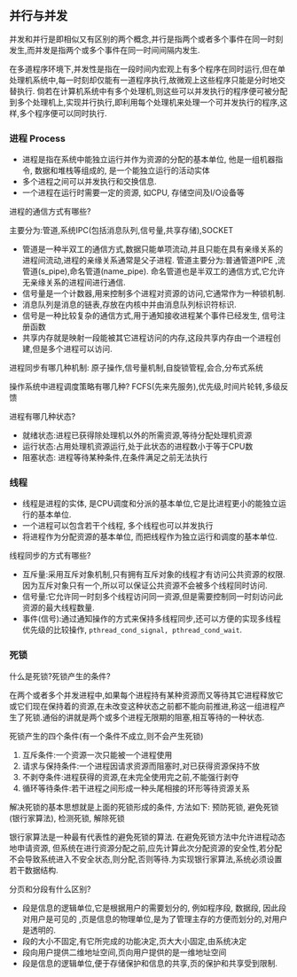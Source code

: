 ## 并行与并发
并发和并行是即相似又有区别的两个概念,并行是指两个或者多个事件在同一时刻发生,而并发是指两个或多个事件在同一时间间隔内发生.

在多道程序环境下,并发性是指在一段时间内宏观上有多个程序在同时运行,但在单处理机系统中,每一时刻却仅能有一道程序执行,故微观上这些程序只能是分时地交替执行.
倘若在计算机系统中有多个处理机,则这些可以并发执行的程序便可被分配到多个处理机上,实现并行执行,即利用每个处理机来处理一个可并发执行的程序,这样,多个程序便可以同时执行.

### 进程 Process
- 进程是指在系统中能独立运行并作为资源的分配的基本单位, 他是一组机器指令, 数据和堆栈等组成的, 是一个能独立运行的活动实体
- 多个进程之间可以并发执行和交换信息.
- 一个进程在运行时需要一定的资源, 如CPU, 存储空间及I/O设备等

进程的通信方式有哪些?

主要分为:管道,系统IPC(包括消息队列,信号量,共享存储),SOCKET

- 管道是一种半双工的通信方式,数据只能单项流动,并且只能在具有亲缘关系的进程间流动,进程的亲缘关系通常是父子进程.
	管道主要分为:普通管道PIPE ,流管道(s_pipe),命名管道(name_pipe).
	命名管道也是半双工的通信方式,它允许无亲缘关系的进程间进行通信.
- 信号量是一个计数器,用来控制多个进程对资源的访问,它通常作为一种锁机制.
- 消息队列是消息的链表,存放在内核中并由消息队列标识符标识.
- 信号是一种比较复杂的通信方式,用于通知接收进程某个事件已经发生, 信号注册函数
- 共享内存就是映射一段能被其它进程访问的内存,这段共享内存由一个进程创建,但是多个进程可以访问.

进程同步有哪几种机制: 原子操作,信号量机制,自旋锁管程,会合,分布式系统

操作系统中进程调度策略有哪几种? FCFS(先来先服务),优先级,时间片轮转,多级反馈

进程有哪几种状态?

- 就绪状态:进程已获得除处理机以外的所需资源,等待分配处理机资源
- 运行状态:占用处理机资源运行,处于此状态的进程数小于等于CPU数
- 阻塞状态: 进程等待某种条件,在条件满足之前无法执行

### 线程
- 线程是进程的实体, 是CPU调度和分派的基本单位,它是比进程更小的能独立运行的基本单位.
- 一个进程可以包含若干个线程, 多个线程也可以并发执行
- 将进程作为分配资源的基本单位, 而把线程作为独立运行和调度的基本单位.

线程同步的方式有哪些?

- 互斥量:采用互斥对象机制,只有拥有互斥对象的线程才有访问公共资源的权限.因为互斥对象只有一个,所以可以保证公共资源不会被多个线程同时访问.
- 信号量:它允许同一时刻多个线程访问同一资源,但是需要控制同一时刻访问此资源的最大线程数量.
- 事件(信号):通过通知操作的方式来保持多线程同步,还可以方便的实现多线程优先级的比较操作, `pthread_cond_signal, pthread_cond_wait`.

### 死锁
什么是死锁?死锁产生的条件?

在两个或者多个并发进程中,如果每个进程持有某种资源而又等待其它进程释放它或它们现在保持着的资源,在未改变这种状态之前都不能向前推进,称这一组进程产生了死锁.通俗的讲就是两个或多个进程无限期的阻塞,相互等待的一种状态.

死锁产生的四个条件(有一个条件不成立,则不会产生死锁)

1. 互斥条件:一个资源一次只能被一个进程使用
1. 请求与保持条件:一个进程因请求资源而阻塞时,对已获得资源保持不放
1. 不剥夺条件:进程获得的资源,在未完全使用完之前,不能强行剥夺
1. 循环等待条件:若干进程之间形成一种头尾相接的环形等待资源关系

解决死锁的基本思想就是上面的死锁形成的条件, 方法如下: 预防死锁, 避免死锁(银行家算法), 检测死锁, 解除死锁

银行家算法是一种最有代表性的避免死锁的算法. 在避免死锁方法中允许进程动态地申请资源, 但系统在进行资源分配之前,应先计算此次分配资源的安全性,若分配不会导致系统进入不安全状态,则分配,否则等待.为实现银行家算法,系统必须设置若干数据结构.

分页和分段有什么区别?

- 段是信息的逻辑单位,它是根据用户的需要划分的, 例如程序段, 数据段, 因此段对用户是可见的 ,页是信息的物理单位,是为了管理主存的方便而划分的,对用户是透明的.
- 段的大小不固定,有它所完成的功能决定,页大大小固定,由系统决定
- 段向用户提供二维地址空间,页向用户提供的是一维地址空间
- 段是信息的逻辑单位,便于存储保护和信息的共享,页的保护和共享受到限制.

